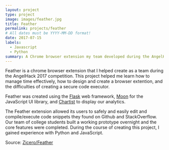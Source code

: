 ```yaml
---
layout: project
type: project
image: images/feather.jpg
title: Feather
permalink: projects/feather
# All dates must be YYYY-MM-DD format!
date: 2017-07-15
labels:
  - Javascript
  - Python
summary: A Chrome browser extension my team developed during the AngelHack 2017 Competition.
---
```


Feather is a chrome browser extension that I helped create as a team during the AngelHack 2017 competition. This project helped me learn how to manage time effectively, how to design and create a browser extention, and the difficulties of creating a secure code executor. 

Feather was created using the [Flask](http://flask.pocoo.org/) web framework, [Moon](https://kbrsh.github.io/moon/) for the JavaScript UI library, and [Chartist](https://gionkunz.github.io/chartist-js/) to display our analytics. 

The Feather extension allowed its users to safely and easily edit and compile/execute code snippets they found on Github and StackOverflow. Our team of college students built a working prototype overnight and the core features were completed. During the course of creating this project, I gained experience with Python and JavaScript.
 
Source: <a href="https://github.com/Zicero/Feather"><i class="large github icon"></i>Zicero/Feather</a>
